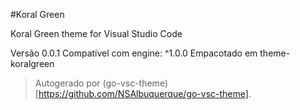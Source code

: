 #Koral Green

Koral Green theme for Visual Studio Code

Versão 0.0.1
Compatível com engine: ^1.0.0
Empacotado em theme-koralgreen

> Autogerado por (go-vsc-theme)[https://github.com/NSAlbuquerque/go-vsc-theme].